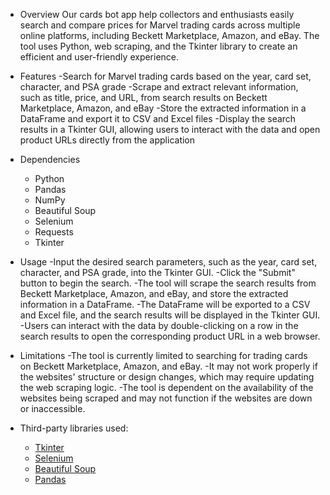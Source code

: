 * Overview
   Our cards bot app help collectors and enthusiasts easily search and compare prices for Marvel trading cards across multiple online platforms,      including Beckett    Marketplace, Amazon, and eBay. The tool uses Python, web scraping, and the Tkinter library to create an efficient and user-friendly experience.

* Features
  -Search for Marvel trading cards based on the year, card set, character, and PSA grade
  -Scrape and extract relevant information, such as title, price, and URL, from search results on Beckett Marketplace, Amazon, and eBay
  -Store the extracted information in a DataFrame and export it to CSV and Excel files
  -Display the search results in a Tkinter GUI, allowing users to interact with the data and open product URLs directly from the application
   
* Dependencies
  - Python
  - Pandas
  - NumPy
  - Beautiful Soup
  - Selenium
  - Requests
  - Tkinter
   
* Usage
  -Input the desired search parameters, such as the year, card set, character, and PSA grade, into the Tkinter GUI.
  -Click the "Submit" button to begin the search.
  -The tool will scrape the search results from Beckett Marketplace, Amazon, and eBay, and store the extracted information in a DataFrame.
  -The DataFrame will be exported to a CSV and Excel file, and the search results will be displayed in the Tkinter GUI.
  -Users can interact with the data by double-clicking on a row in the search results to open the corresponding product URL in a web browser.
   
* Limitations
  -The tool is currently limited to searching for trading cards on Beckett Marketplace, Amazon, and eBay.
  -It may not work properly if the websites' structure or design changes, which may require updating the web scraping logic.
  -The tool is dependent on the availability of the websites being scraped and may not function if the websites are down or inaccessible.

* Third-party libraries used:
  - [Tkinter](https://docs.python.org/3/library/tkinter.html)
  - [Selenium](https://selenium-python.readthedocs.io/)
  - [Beautiful Soup](https://www.crummy.com/software/BeautifulSoup/)
  - [Pandas](https://pandas.pydata.org/)




